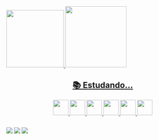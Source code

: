 <div> 
  <a href="https://github.com/Medupl">
  <img  height="150em" src="https://github-readme-stats.vercel.app/api?username=Medupl&show_icons=true&theme=dracula&hide=contribs,issues"/>
  <img height="160em" src="https://github-readme-stats.vercel.app/api/top-langs/?username=Medupl&layout=compact&langs_count=16&theme=dracula"/>
</div>

<h2 align = "center">📚 Estudando...</h2>
<div align = "center">
  
  <img src="https://cdn.jsdelivr.net/gh/devicons/devicon/icons/python/python-original.svg" width = "40" height = "40"/>  
  <img src="https://cdn.jsdelivr.net/gh/devicons/devicon/icons/numpy/numpy-original.svg" width = "40" height = "40"/>  
  <img src="https://cdn.jsdelivr.net/gh/devicons/devicon/icons/cplusplus/cplusplus-original.svg" width = "40" height = "40"/>
  <img src="https://cdn.jsdelivr.net/gh/devicons/devicon/icons/arduino/arduino-original-wordmark.svg" width = "40" height = "40"/>
  <img src="https://cdn.jsdelivr.net/gh/devicons/devicon/icons/git/git-original.svg" width = "40" height = "40"/>
  <img src="https://cdn.jsdelivr.net/gh/devicons/devicon/icons/github/github-original-wordmark.svg" width = "40" height = "40"/>
  
</div>

##

<div>
  <a href="https://www.linkedin.com" target="_blank"><img src="https://img.shields.io/badge/LinkedIn-0077B5?style=for-the-badge&logo=linkedin&logoColor=white" target="_blank"></a>
  <a href="https://www.instagram.com/medu_pl/" target="_blank"><img src="https://img.shields.io/badge/Instagram-E4405F?style=for-the-badge&logo=instagram&logoColor=white" target="_blank"></a>
  <a href="mailto:marcosedupl@gmail.com" target="_blank"><img src="https://img.shields.io/badge/Gmail-D14836?style=for-the-badge&logo=gmail&logoColor=white" target="_blank"></a>
</div>
